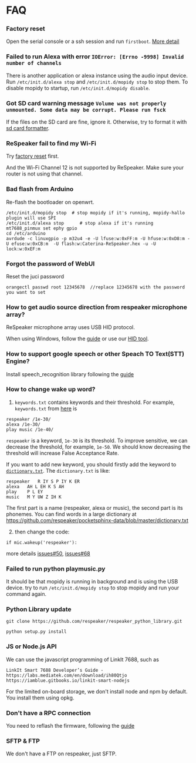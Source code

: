 # FAQ

### Factory reset

  Open the serial console or a ssh session and run `firstboot`. [More detail](https://github.com/respeaker/get_started_with_respeaker/wiki/factory-reset)

### Failed to run Alexa with error `IOError: [Errno -9998] Invalid number of channels`

  There is another application or alexa instance using the audio input device. Run `/etc/init.d/alexa stop` and `/etc/init.d/mopidy stop` to stop them. To disable mopidy to startup, run `/etc/init.d/mopidy disable`.

### Got SD card warning message `Volume was not properly unmounted. Some data may be corrupt. Please run fsck`

  If the files on the SD card are fine, ignore it. Otherwise, try to format it with [sd card formatter](https://www.sdcard.org/downloads/formatter_4/).

### ReSpeaker fail to find my Wi-Fi

Try [factory reset](https://github.com/respeaker/get_started_with_respeaker/blob/master/faq.md#factory-reset) first.

  And the Wi-Fi Channel 12 is not supported by ReSpeaker. Make sure your router is not using that channel.


### Bad flash from Arduino

Re-flash the bootloader on openwrt.

	/etc/init.d/mopidy stop  # stop mopidy if it's running, mopidy-hallo plugin will use SPI
	/etc/init.d/alexa stop      # stop alexa if it's running
    mt7688_pinmux set ephy gpio
    cd /etc/arduino
    avrdude -c linuxgpio -p m32u4 -e -U lfuse:w:0xFF:m -U hfuse:w:0xD8:m -U efuse:w:0xCB:m  -U flash:w:Caterina-ReSpeaker.hex -u -U lock:w:0xEF:m

### Forgot the password of WebUI

Reset the juci password

	orangectl passwd root 12345678  //replace 12345678 with the password you want to set


### How to get audio source direction from respeaker microphone array?

ReSpeaker microphone array uses USB HID protocol.

When using Windows, follow the [guide](https://github.com/respeaker/get_started_with_respeaker/wiki/Mic-Array) or use our [HID tool](https://github.com/Fuhua-Chen/ReSpeaker-Microphone-Array-HID-tool).

### How to support google speech or other Speach TO Text(STT) Engine?

Install speech\_recognition library following the [guide](https://github.com/respeaker/get_started_with_respeaker/wiki/Use-speech_recognition-python-library)


### How to change wake up word?

1. `keywords.txt` contains keywords and their threshold. For example, `keywords.txt` from [here](https://github.com/respeaker/respeaker_python_library/blob/master/respeaker/pocketsphinx-data/keywords.txt) is

```
respeaker /1e-30/
alexa /1e-30/
play music /1e-40/
```

`respeaekr` is a keyword, `1e-30` is its threshold. To improve sensitive, we can decrease the threshold, for example, `1e-50`. We should know  decreasing the threshold will increase False Acceptance Rate.

If you want to add new keyword, you should firstly add the keyword to  [`dictionary.txt`](https://github.com/respeaker/respeaker_python_library/blob/master/respeaker/pocketsphinx-data/dictionary.txt).  The `dictionary.txt` is like:

```
respeaker	R IY S P IY K ER
alexa	AH L EH K S AH
play	P L EY
music	M Y UW Z IH K
```

The first part is a name (respeaker, alexa or music), the second part is its phonemes. You can find words in a large dictionary at https://github.com/respeaker/pocketsphinx-data/blob/master/dictionary.txt

2. then change the code:
	
```
if mic.wakeup('respeaker'):
```
	
more details [issues#50](https://github.com/respeaker/get_started_with_respeaker/issues/50), [issues#68](https://github.com/respeaker/get_started_with_respeaker/issues/68)



### Failed to run python playmusic.py

It should be that mopidy is running in background and is using the USB device. try to run ```/etc/init.d/mopidy stop``` to stop mopidy and run your command again.

### Python Library update
    git clone https://github.com/respeaker/respeaker_python_library.git

    python setup.py install



### JS or Node.js API

We can use the javascript programming of LinkIt 7688, such as

    LinkIt Smart 7688 Developer’s Guide - https://labs.mediatek.com/en/download/ih80Qtjo
    https://iamblue.gitbooks.io/linkit-smart-nodejs
For the limited on-board storage, we don't install node and npm by default. You install them using opkg.


### Don't have a RPC connection

You need to reflash the firmware, following the [guide](https://github.com/respeaker/get_started_with_respeaker/blob/master/QuickStart.md#update-for-old-version)


	
### SFTP & FTP
We don't have a FTP on respeaker, just SFTP.
	


	
